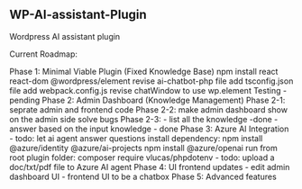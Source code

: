 
<!-- ABOUT THE PROJECT -->
## WP-AI-assistant-Plugin

Wordpress AI assistant plugin

Current Roadmap:

Phase 1: Minimal Viable Plugin (Fixed Knowledge Base)
    npm install react react-dom @wordpress/element
    revise ai-chatbot-php file
    add tsconfig.json file
    add webpack.config.js 
    revise chatWindow to use wp.element
    Testing - pending
Phase 2: Admin Dashboard (Knowledge Management)
Phase 2-1: seprate admin and frontend code 
Phase 2-2: make admin dashboard show on the admin side solve bugs
Phase 2-3:
           - list all the knowledge -done
           - answer based on the input knowledge - done
Phase 3: Azure AI Integration
        - todo: let ai agent answer questions 
        install dependency: npm install @azure/identity @azure/ai-projects 
        npm install @azure/openai
        run from root plugin folder: composer require vlucas/phpdotenv
        - todo: upload a doc/txt/pdf file to Azure AI agent
Phase 4: UI frontend updates
         - edit admin dashboard UI 
         - frontend UI to be a chatbox
Phase 5: Advanced features
